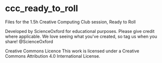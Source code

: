 # ccc_ready_to_roll

Files for the 1.5h Creative Computing Club session, Ready to Roll

Developed by ScienceOxford for educational purposes. Please give credit where applicable. We love seeing what you've created, so tag us when you share! @ScienceOxford

Creative Commons Licence
This work is licensed under a Creative Commons Attribution 4.0 International License.
